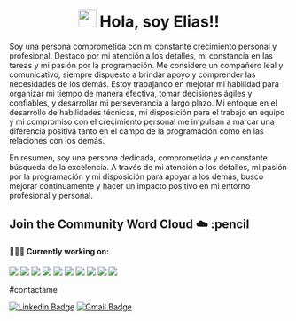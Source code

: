 <h1 align="center"><img src="https://media.giphy.com/media/hvRJCLFzcasrR4ia7z/giphy.gif" width="32px"> Hola, soy Elias!!</h1></img>

Soy una persona comprometida con mi constante crecimiento personal y profesional. Destaco por mi atención a los detalles, mi constancia en las tareas y mi pasión por la programación. Me considero un compañero leal y comunicativo, siempre dispuesto a brindar apoyo y comprender las necesidades de los demás. Estoy trabajando en mejorar mi habilidad para organizar mi tiempo de manera efectiva, tomar decisiones ágiles y confiables, y desarrollar mi perseverancia a largo plazo. Mi enfoque en el desarrollo de habilidades técnicas, mi disposición para el trabajo en equipo y mi compromiso con el crecimiento personal me impulsan a marcar una diferencia positiva tanto en el campo de la programación como en las relaciones con los demás.

En resumen, soy una persona dedicada, comprometida y en constante búsqueda de la excelencia. A través de mi atención a los detalles, mi pasión por la programación y mi disposición para apoyar a los demás, busco mejorar continuamente y hacer un impacto positivo en mi entorno profesional y personal.

## Join the Community Word Cloud :cloud: :pencil

#### 👨🏻‍💻 Currently working on:

<a src="https://www.javascript.com/"><img src="https://img.icons8.com/color/48/000000/javascript.png"/></a>
<a src="https://reactjs.org/"><img src="https://img.icons8.com/color/48/000000/react-native.png"/></a>
<a src="https://www.typescriptlang.org/"><img src="https://img.icons8.com/color/48/000000/typescript.png"/></a>
<a src="https://nodejs.org/"><img src="https://img.icons8.com/color/48/000000/nodejs.png"/></a>
<a src="https://www.mongodb.com/"><img src="https://img.icons8.com/color/48/000000/mongodb.png"/></a>
<a src="https://visualstudio.microsoft.com/"><img src="https://img.icons8.com/color/48/000000/visual-studio.png"/></a>
<a src="https://www.npmjs.com/"><img src="https://img.icons8.com/color/48/000000/npm.png"/></a>
<a src="https://github.com/"><img src="https://img.icons8.com/color/48/000000/github--v1.png"/></a>
<a src="https://www.w3schools.com/css/"><img src="https://img.icons8.com/color/48/000000/css3.png"/></a>
<a src="https://www.w3schools.com/html/"><img src="https://img.icons8.com/color/48/000000/html-5.png"/></a>

#contactame

[![Linkedin Badge](https://img.shields.io/badge/-EliasChanquia-blue?style=flat&logo=Linkedin&logoColor=white&link=https://linkedin.com/in/eliaschanquia/)](https://www.linkedin.com/in/eliaschanquia/)
[![Gmail Badge](https://img.shields.io/badge/-chanquiaelias8-c14438?style=flat&logo=Gmail&logoColor=white&link=mailto:chanquiaelias8@gmail.com)](mailto:chanquiaelias8@gmail.com)
<!-- [![Website Badge](https://img.shields.io/badge/-jessicalim.me-47CCCC?style=flat&logo=Google-Chrome&logoColor=white&link=https://jessicalim.me)](https://jessicalim.me) -->
